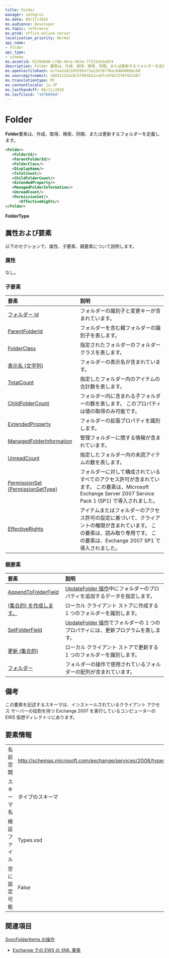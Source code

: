```yaml
---
title: Folder
manager: sethgros
ms.date: 09/17/2015
ms.audience: Developer
ms.topic: reference
ms.prod: office-online-server
localization_priority: Normal
api_name:
- Folder
api_type:
- schema
ms.assetid: 812948d8-c7db-45ce-bb3a-77233a53a974
description: Folder 要素は、作成、取得、検索、同期、または更新するフォルダーを定義します。
ms.openlocfilehash: ecfea52d2105599372a22b78778ac0d0d066bc60
ms.sourcegitcommit: 34041125dc8c5f993b21cebfc4f8b72f0fd2cb6f
ms.translationtype: MT
ms.contentlocale: ja-JP
ms.lasthandoff: 06/11/2018
ms.locfileid: "19760564"
---
```

# <a name="folder"></a>Folder

**Folder**要素は、作成、取得、検索、同期、または更新するフォルダーを定義します。 
  
```xml
<Folder>
   <FolderId/>
   <ParentFolderId/>
   <FolderClass/>
   <DisplayName/>
   <TotalCount/>
   <ChildFolderCount/>
   <ExtendedProperty/>
   <ManagedFolderInformation/>
   <UnreadCount/>
   <PermissionSet/>
      <EffectiveRights/>
</Folder>
```

 **FolderType**
## <a name="attributes-and-elements"></a>属性および要素

以下のセクションで、属性、子要素、親要素について説明します。
  
### <a name="attributes"></a>属性

なし。
  
### <a name="child-elements"></a>子要素

|**要素**|**説明**|
|:-----|:-----|
|[フォルダー Id](folderid.md) <br/> |フォルダーの識別子と変更キーが含まれています。  <br/> |
|[ParentFolderId](parentfolderid.md) <br/> |フォルダーを含む親フォルダーの識別子を表します。  <br/> |
|[FolderClass](folderclass.md) <br/> |指定されたフォルダーのフォルダー クラスを表します。  <br/> |
|[表示名 (文字列)](displayname-string.md) <br/> |フォルダーの表示名が含まれています。  <br/> |
|[TotalCount](totalcount.md) <br/> |指定したフォルダー内のアイテムの合計数を表します。  <br/> |
|[ChildFolderCount](childfoldercount.md) <br/> |フォルダー内に含まれる子フォルダーの数を表します。 このプロパティは値の取得のみ可能です。  <br/> |
|[ExtendedProperty](extendedproperty.md) <br/> |フォルダーの拡張プロパティを識別します。  <br/> |
|[ManagedFolderInformation](managedfolderinformation.md) <br/> |管理フォルダーに関する情報が含まれています。  <br/> |
|[UnreadCount](unreadcount.md) <br/> |指定したフォルダー内の未読アイテムの数を表します。  <br/> |
|[PermissionSet (PermissionSetType)](permissionset-permissionsettype.md) <br/> |フォルダーに対して構成されているすべてのアクセス許可が含まれています。 この要素は、Microsoft Exchange Server 2007 Service Pack 1 (SP1) で導入されました。  <br/> |
|[EffectiveRights](effectiverights.md) <br/> |アイテムまたはフォルダーのアクセス許可の設定に基づいて、クライアントの権限が含まれています。 この要素は、読み取り専用です。 この要素は、Exchange 2007 SP1 で導入されました。  <br/> |
   
### <a name="parent-elements"></a>親要素

|**要素**|**説明**|
|:-----|:-----|
|[AppendToFolderField](appendtofolderfield.md) <br/> |[UpdateFolder 操作](updatefolder-operation.md)中にフォルダーのプロパティを追加するデータを指定します。  <br/> |
|[(集合的) を作成します。](create-foldersync.md) <br/> |ローカル クライアント ストアに作成する 1 つのフォルダーを識別します。  <br/> |
|[SetFolderField](setfolderfield.md) <br/> |[UpdateFolder 操作](updatefolder-operation.md)でフォルダーの 1 つのプロパティには、更新プログラムを表します。  <br/> |
|[更新 (集合的)](update-foldersync.md) <br/> |ローカル クライアント ストアで更新する 1 つのフォルダーを識別します。  <br/> |
|[フォルダー](folders-ex15websvcsotherref.md) <br/> |フォルダーの操作で使用されているフォルダーの配列が含まれています。  <br/> |
   
## <a name="remarks"></a>備考

この要素を記述するスキーマは、インストールされているクライアント アクセス サーバーの役割を持つ Exchange 2007 を実行しているコンピューターの EWS 仮想ディレクトリにあります。
  
## <a name="element-information"></a>要素情報

|||
|:-----|:-----|
|名前空間  <br/> |http://schemas.microsoft.com/exchange/services/2006/types  <br/> |
|スキーマ名  <br/> |タイプのスキーマ  <br/> |
|検証ファイル  <br/> |Types.xsd  <br/> |
|空に設定可能  <br/> |False  <br/> |
   
## <a name="see-also"></a>関連項目



[SyncFolderItems の操作](syncfolderitems-operation.md)


- [Exchange での EWS の XML 要素](ews-xml-elements-in-exchange.md)


